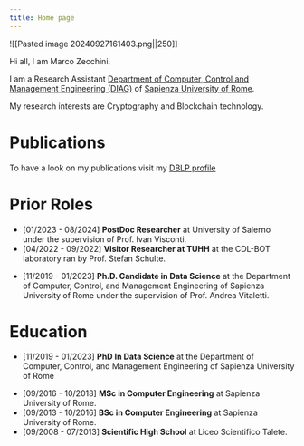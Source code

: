 ```yaml
---
title: Home page
---
```


![[Pasted image 20240927161403.png||250]] 

Hi all, I am Marco Zecchini.

I am a Research Assistant [Department of Computer, Control and Management Engineering (DIAG)](https://www.dis.uniroma1.it/) of [Sapienza University of Rome](https://www.uniroma1.it/it/pagina-strutturale/home).

My research interests are Cryptography and Blockchain technology.
# Publications

To have  a look on my publications visit my [DBLP profile](https://dblp.org/pid/258/2353.html)

# Prior Roles

* [01/2023 - 08/2024] **PostDoc Researcher** at University of Salerno under the supervision of Prof. Ivan Visconti.
* [04/2022 - 09/2022] **Visitor Researcher at TUHH** at the CDL-BOT laboratory ran by Prof. Stefan Schulte.
- [11/2019 - 01/2023] **Ph.D. Candidate in Data Science** at the Department of Computer, Control, and Management Engineering of Sapienza University of Rome under the supervision of Prof. Andrea Vitaletti.

# Education

* [11/2019 - 01/2023] **PhD In Data Science** at the Department of Computer, Control, and Management Engineering of Sapienza University of Rome 
- [09/2016 - 10/2018] **MSc in Computer Engineering** at Sapienza University of Rome.
- [09/2013 - 10/2016] **BSc in Computer Engineering** at Sapienza University of Rome.
- [09/2008 - 07/2013] **Scientific High School** at Liceo Scientifico Talete.